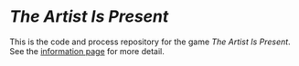 # *The Artist Is Present*

This is the code and process repository for the game *The Artist Is Present*. See the [information page](info/) for more detail.
